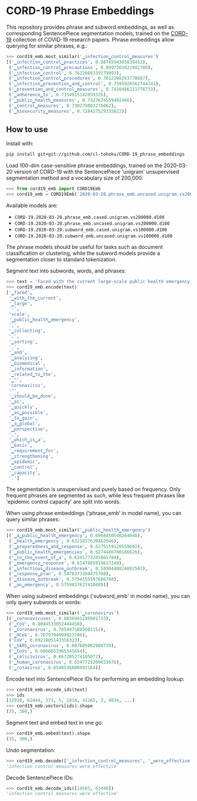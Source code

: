 # CORD-19 Phrase Embeddings

This repository provides phrase and subword embeddings, as well as corresponding SentencePiece segmentation models, trained on the [CORD-19](https://pages.semanticscholar.org/coronavirus-research) collection of COVID-19 research papers. Phrase embeddings allow querying for similar phrases, e.g.:

```python
>>> cord19_emb.most_similar('▁infection▁control▁measures')
[('▁infection▁control▁practices', 0.8876594305038452),
 ('▁infection▁control▁precautions', 0.8097165822982788),
 ('▁infection▁control', 0.7622669339179993),
 ('▁infection▁control▁procedures', 0.7612308263778687),
 ('▁infection▁prevention▁and▁control', 0.7595920562744141),
 ('▁prevention▁and▁control▁measures', 0.7420486211776733),
 ('▁adherence▁to', 0.7354915142059326),
 ('▁public▁health▁measures', 0.7327624559402466),
 ('▁control▁measures', 0.730279803276062),
 ('▁biosecurity▁measures', 0.728427529335022)]
```

## How to use

Install with:

```bash
pip install git+git://github.com/cl-tohoku/CORD-19_phrase_embeddings
```

Load 100-dim case-sensitive phrase embeddings, trained on the
2020-03-20 version of CORD-19 with the SentencePiece 'unigram'
unsupervised segmentation method and a vocabulary size of 200,000:

```python
>>> from cord19_emb import CORD19Emb
>>> cord19_emb = CORD19Emb('2020-03-20.phrase_emb.uncased.unigram.vs200000.d100')
```

Available models are:
- `CORD-19.2020-03-20.phrase_emb.cased.unigram.vs200000.d100`
- `CORD-19.2020-03-20.phrase_emb.uncased.unigram.vs200000.d100`
- `CORD-19.2020-03-20.subword_emb.cased.unigram.vs100000.d100`
- `CORD-19.2020-03-20.subword_emb.uncased.unigram.vs100000.d100`

The phrase models should be useful for tasks such as document classification or clustering, while the subword models provide a segmentation closer to standard tokenization.

Segment text into subwords, words, and phrases:
```python
>>> text = 'Faced with the current large-scale public health emergency, collecting, sorting, and analyzing biomedical information related to the \"coronavirus\" should be done as quickly as possible to gain a global perspective, which is a basic requirement for strengthening epidemic control capacity.'
>>> cord19_emb.encode(text)
['▁faced',
 '▁with▁the▁current',
 '▁large',
 '-',
 'scale',
 '▁public▁health▁emergency',
 ',',
 '▁collecting',
 ',',
 '▁sorting',
 ',',
 '▁and',
 '▁analyzing',
 '▁biomedical',
 '▁information',
 '▁related▁to▁the',
 '▁"',
 'coronavirus',
 '"',
 '▁should▁be▁done',
 '▁as',
 '▁quickly',
 '▁as▁possible',
 '▁to▁gain',
 '▁a▁global',
 '▁perspective',
 ',',
 '▁which▁is▁a',
 '▁basic',
 '▁requirement▁for',
 '▁strengthening',
 '▁epidemic',
 '▁control',
 '▁capacity',
 '.']
```

The segmentation is unsupervised and purely based on frequency. Only
frequent phrases are segmented as such, while less frequent phrases like
'epidemic control capacity' are split into words.

When using phrase embeddings ('phrase_emb' in model name), you can
query similar phrases:

```python
>>> cord19_emb.most_similar('▁public▁health▁emergency')
[('▁a▁public▁health▁emergency', 0.6968450546264648),
 ('▁health▁emergency', 0.6321637630462646),
 ('▁preparedness▁and▁response', 0.6275159120559692),
 ('▁public▁health▁emergencies', 0.6274486780166626),
 ('▁in▁the▁event▁of▁a', 0.6201773285865784),
 ('▁emergency▁response', 0.6147885918617249),
 ('▁infectious▁disease▁outbreak', 0.5898448824882507),
 ('▁response▁plan', 0.5878373384475708),
 ('▁disease▁outbreak', 0.5794155597686768),
 ('▁an▁emergency', 0.5759837627410889)]
```

When using subword embeddings ('subword_emb' in model name),
you can only query subwords or words:
```python
>>> cord19_emb.most_similar('▁coronavirus')
[('▁coronaviruses', 0.8036941289901733),
 ('▁CoV', 0.8004533052444458),
 ('▁Coronavirus', 0.7854971885681152),
 ('▁HCoV', 0.7079704999923706),
 ('CoV', 0.6921805143356323),
 ('▁SARS▁coronavirus', 0.687605082988739),
 ('▁CoVs', 0.6866652965545654),
 ('▁calicivirus', 0.667205274105072),
 ('▁human▁coronavirus', 0.6547725200653076),
 ('▁rotavirus', 0.6540536880493164)]
```

Encode text into SentencePiece IDs for performing an embedding lookup:
```python
>>> cord19_emb.encode_ids(text)
>>> ids
[12910, 62444, 373, 5, 1818, 41265, 3, 9034, ...]
>>> cord19_emb.vectors[ids].shape
(35, 300,)
```

Segment text and embed text in one go:
```python
>>> cord19_emb.embed(text).shape
(35, 300,)
```

Undo segmentation:
```python
>>> cord19_emb.decode(['▁infection▁control▁measures', '▁were▁effective'])
'infection control measures were effective'
```

Decode SentencePiece IDs:
```python
>>> cord19_emb.decode_ids([14565, 61440])
'infection control measures were effective'
```
